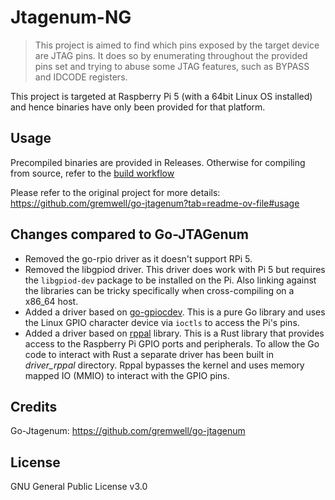 # Jtagenum-NG

> This project is aimed to find which pins exposed by the target device are JTAG pins. It does so by enumerating throughout the provided pins set and trying to abuse some JTAG features, such as BYPASS and IDCODE registers.

This project is targeted at Raspberry Pi 5 (with a 64bit Linux OS installed) and hence binaries have only been provided for that platform.

## Usage

Precompiled binaries are provided in Releases. Otherwise for compiling from source, refer to the [build workflow](.github/workflows/build.yaml)

Please refer to the original project for more details: https://github.com/gremwell/go-jtagenum?tab=readme-ov-file#usage

## Changes compared to Go-JTAGenum

- Removed the go-rpio driver as it doesn't support RPi 5.
- Removed the libgpiod driver. This driver does work with Pi 5 but requires the `libgpiod-dev` package to be installed on the Pi. Also linking against the libraries can be tricky specifically when cross-compiling on a x86_64 host.
- Added a driver based on [go-gpiocdev](https://github.com/warthog618/go-gpiocdev). This is a pure Go library and uses the Linux GPIO character device via `ioctls` to access the Pi's pins.
- Added a driver based on [rppal](https://github.com/golemparts/rppal) library. This is a Rust library that provides access to the Raspberry Pi GPIO ports and peripherals. To allow the Go code to interact with Rust a separate driver has been built in *driver_rppal* directory. Rppal bypasses the kernel and uses memory mapped IO (MMIO) to interact with the GPIO pins.

## Credits

Go-Jtagenum: https://github.com/gremwell/go-jtagenum

## License

GNU General Public License v3.0